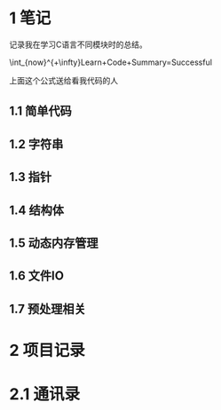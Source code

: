 # 1 笔记

记录我在学习C语言不同模块时的总结。

\int_{now}^{+\infty}Learn+Code+Summary=Successful

上面这个公式送给看我代码的人



## 1.1 简单代码



## 1.2 字符串



## 1.3 指针



## 1.4 结构体



## 1.5 动态内存管理



## 1.6 文件IO



## 1.7 预处理相关



# 2 项目记录

# 2.1 通讯录

